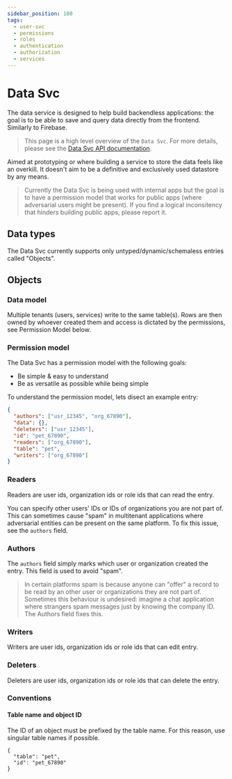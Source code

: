 ```yaml
---
sidebar_position: 100
tags:
  - user-svc
  - permissions
  - roles
  - authentication
  - authorization
  - services
---
```


# Data Svc

The data service is designed to help build backendless applications: the goal is to be able to save and query data directly from the frontend. Similarly to Firebase.

> This page is a high level overview of the `Data Svc`. For more details, please see the [Data Svc API documentation](/docs/openorch/query).

Aimed at prototyping or where building a service to store the data feels like an overkill. It doesn't aim to be a definitive and exclusively used datastore by any means.

> Currently the Data Svc is being used with internal apps but the goal is to have a permission model that works for public apps (where adversarial users might be present). If you find a logical inconsitency that hinders building public apps, please report it.

## Data types

The Data Svc currently supports only untyped/dynamic/schemaless entries called "Objects".

## Objects

### Data model

Multiple tenants (users, services) write to the same table(s). Rows are then owned by whoever created them and access is dictated by the permissions, see Permission Model below.

### Permission model

The Data Svc has a permission model with the following goals:

- Be simple & easy to understand
- Be as versatile as possible while being simple

To understand the permission model, lets disect an example entry:

```json
{
  "authors": ["usr_12345", "org_67890"],
  "data": {},
  "deleters": ["usr_12345"],
  "id": "pet_67890",
  "readers": ["org_67890"],
  "table": "pet",
  "writers": ["org_67890"]
}
```

### Readers

Readers are user ids, organization ids or role ids that can read the entry.

You can specify other users' IDs or IDs of organizations you are not part of. This can sometimes cause "spam" in multitenant applications where adversarial entities can be present on the same platform. To fix this issue, see the `authors` field.

### Authors

The `authors` field simply marks which user or organization created the entry. This field is used to avoid "spam".

> In certain platforms spam is because anyone can "offer" a record to be read by an other user or organizations they are not part of. Sometimes this behaviour is undesired: imagine a chat application where strangers spam messages just by knowing the company ID. The Authors field fixes this.

### Writers

Writers are user ids, organization ids or role ids that can edit entry.

### Deleters

Deleters are user ids, organization ids or role ids that can delete the entry.

### Conventions

#### Table name and object ID

The ID of an object must be prefixed by the table name. For this reason, use singular table names if possible.

```
{
  "table": "pet",
  "id": "pet_67890"
}
```
